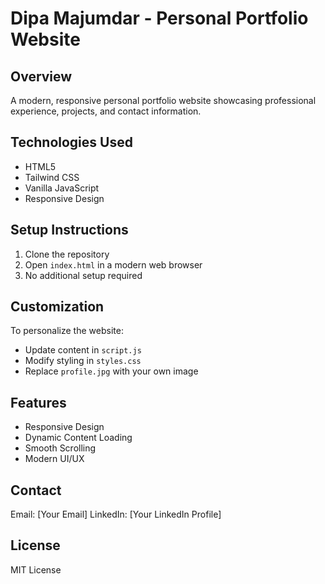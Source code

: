 # Dipa Majumdar - Personal Portfolio Website

## Overview
A modern, responsive personal portfolio website showcasing professional experience, projects, and contact information.

## Technologies Used
- HTML5
- Tailwind CSS
- Vanilla JavaScript
- Responsive Design

## Setup Instructions
1. Clone the repository
2. Open `index.html` in a modern web browser
3. No additional setup required

## Customization
To personalize the website:
- Update content in `script.js`
- Modify styling in `styles.css`
- Replace `profile.jpg` with your own image

## Features
- Responsive Design
- Dynamic Content Loading
- Smooth Scrolling
- Modern UI/UX

## Contact
Email: [Your Email]
LinkedIn: [Your LinkedIn Profile]

## License
MIT License
